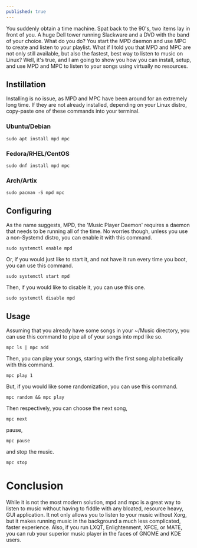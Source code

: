 ```yaml
---
published: true
---
```

You suddenly obtain a time machine. Spat back to the 90's, two items lay in front of you. A huge Dell tower running Slackware and a DVD with the band of your choice. What do you do? You start the MPD daemon and use MPC to create and listen to your playlist. What if I told you that MPD and MPC are not only still available, but also the fastest, best way to listen to music on Linux? Well, it's true, and I am going to show you how you can install, setup, and use MPD and MPC to listen to your songs using virtually no resources.

## Instillation

Installing is no issue, as MPD and MPC have been around for an extremely long time. If they are not already installed, depending on your Linux distro, copy-paste one of these commands into your terminal.

### Ubuntu/Debian

	sudo apt install mpd mpc

### Fedora/RHEL/CentOS

	sudo dnf install mpd mpc

### Arch/Artix

	sudo pacman -S mpd mpc

## Configuring

As the name suggests, MPD, the 'Music Player Daemon' requires a daemon that needs to be running all of the time. No worries though, unless you use a non-Systemd distro, you can enable it with this command.

	sudo systemctl enable mpd

Or, if you would just like to start it, and not have it run every time you boot, you can use this command.

	sudo systemctl start mpd

Then, if you would like to disable it, you can use this one.

	sudo systemctl disable mpd

## Usage

Assuming that you already have some songs in your ~/Music directory, you can use this command to pipe all of your songs into mpd like so.

	mpc ls | mpc add

Then, you can play your songs, starting with the first song alphabetically with this command.

	mpc play 1

But, if you would like some randomization, you can use this command.

	mpc random && mpc play

Then respectively, you can choose the next song,

	mpc next

pause,

	mpc pause

and stop the music.

	mpc stop

# Conclusion

While it is not the most modern solution, mpd and mpc is a great way to listen to music without having to fiddle with any bloated, resource heavy, GUI application. It not only allows you to listen to your music without Xorg, but it makes running music in the background a much less complicated, faster experience. Also, if you run LXQT, Enlightenment, XFCE, or MATE, you can rub your superior music player in the faces of GNOME and KDE users.
